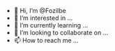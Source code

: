- 👋 Hi, I’m @Fozilbe
- 👀 I’m interested in ...
- 🌱 I’m currently learning ...
- 💞️ I’m looking to collaborate on ...
- 📫 How to reach me ...

<!---
Fozilbe/Fozilbe is a ✨ special ✨ repository because its `README.md` (this file) appears on your GitHub profile.
You can click the Preview link to take a look at your changes.
--->
